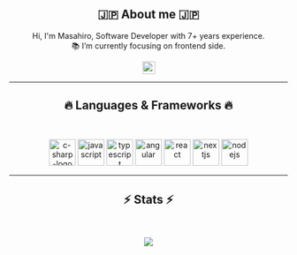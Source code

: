 <h2 align="center">🇯🇵 About me 🇯🇵</h2>
<p align="center">
  Hi, I'm Masahiro, Software Developer with 7+ years experience.
  <br>
  📚 I’m currently focusing on frontend side.
  <br>

</p>
<p align="center"> <a href="https://www.linkedin.com/in/masahiro-kotani-ab64841a7/"><img src="https://img.shields.io/badge/linkedin-%230077B5.svg?&style=for-the-badge&logo=linkedin&logoColor=white" height=23></a></p>
<hr>
<h2 align="center">🔥 Languages & Frameworks 🔥</h2><br>
<p align="center">
  <img width="48" height="48" src="https://img.icons8.com/color/48/c-sharp-logo.png" alt="c-sharp-logo"/>
  <img width="48" height="48" src="https://img.icons8.com/fluency/48/javascript.png" alt="javascript"/>
  <img width="48" height="48" src="https://img.icons8.com/color/96/typescript.png" alt="typescript"/>
  <img width="48" height="48" src="https://img.icons8.com/color/48/angularjs.png" alt="angular"/>
  <img width="48" height="48" src="https://img.icons8.com/officel/40/react.png" alt="react"/>
  <img width="48" height="48" src="https://img.icons8.com/fluency/48/nextjs.png" alt="nextjs"/>
  <img width="48" height="48" src="https://img.icons8.com/color/48/nodejs.png" alt="nodejs"/>
</p>
<hr>

<h2 align="center">⚡ Stats ⚡</h2>
<br>
<p align="center">
  <img src="https://github-readme-stats.vercel.app/api?username=small-valley&theme=transparent&show_icons=true" />
</p>
